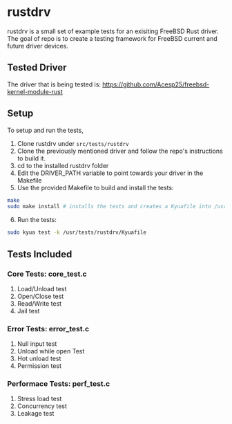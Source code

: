 # rustdrv 
rustdrv is a small set of example tests for an exisiting FreeBSD Rust driver. The goal of repo is to create a testing framework for FreeBSD current and future driver devices.

## Tested Driver
The driver that is being tested is: https://github.com/Acesp25/freebsd-kernel-module-rust

## Setup
To setup and run the tests,
1. Clone rustdrv under ```src/tests/rustdrv```
2. Clone the previously mentioned driver and follow the repo's instructions to build it.
3. cd to the installed rustdrv folder
4. Edit the DRIVER_PATH variable to point towards your driver in the Makefile
5. Use the provided Makefile to build and install the tests:
``` sh
make
sudo make install # installs the tests and creates a Kyuafile into /usr/tests/rustdrv
```
6. Run the tests:
 ```sh
sudo kyua test -k /usr/tests/rustdrv/Kyuafile
```

## Tests Included
### Core Tests: core_test.c
1. Load/Unload test
2. Open/Close test
3. Read/Write test
4. Jail test

### Error Tests: error_test.c
1. Null input test
2. Unload while open Test
3. Hot unload test
4. Permission test

### Performace Tests: perf_test.c
1. Stress load test
2. Concurrency test
3. Leakage test
